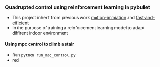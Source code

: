 ### Quadrupted control using reinforcement learning in pybullet
* This project inherit from previous work [motion-immiation](https://github.com/erwincoumans/motion_imitation) and [fast-and-efficient](https://github.com/yxyang/fast_and_efficient)
* In the purpose of training a reinforcement learning model to adapt diffirent indoor environment

#### Using mpc control to climb a stair
* Run `python run_mpc_control.py`
* red
